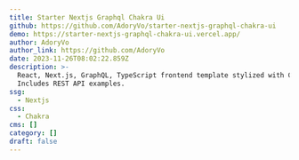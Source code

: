 ```yaml
---
title: Starter Nextjs Graphql Chakra Ui
github: https://github.com/AdoryVo/starter-nextjs-graphql-chakra-ui
demo: https://starter-nextjs-graphql-chakra-ui.vercel.app/
author: AdoryVo
author_link: https://github.com/AdoryVo
date: 2023-11-26T08:02:22.859Z
description: >-
  React, Next.js, GraphQL, TypeScript frontend template stylized with Chakra UI.
  Includes REST API examples.
ssg:
  - Nextjs
css:
  - Chakra
cms: []
category: []
draft: false
---
```

